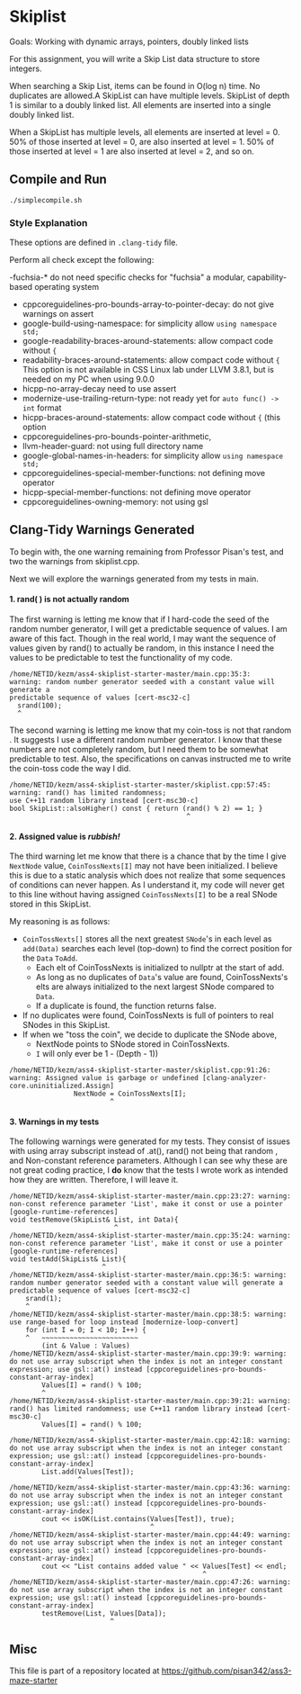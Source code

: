 # Skiplist

Goals: Working with dynamic arrays, pointers, doubly linked lists

For this assignment, you will write a Skip List data structure to store integers. 

When searching a Skip List, items can be found in O(log n) time. 
No duplicates are allowed.A SkipList can have multiple levels. 
SkipList of depth 1 is similar to a doubly linked list. All elements are inserted into a single doubly linked list.

When a SkipList has multiple levels, all elements are inserted at level = 0. 50% of those inserted at level = 0, 
are also inserted at level = 1. 50% of those inserted at level = 1 are also inserted at level = 2, and so on.

## Compile and Run

```
./simplecompile.sh
```


### Style Explanation
These options are defined in `.clang-tidy` file.

Perform all check except the following:

-fuchsia-* do not need specific checks for "fuchsia" a modular, capability-based operating system
- cppcoreguidelines-pro-bounds-array-to-pointer-decay: do not give warnings on assert
- google-build-using-namespace: for simplicity allow `using namespace std;`
- google-readability-braces-around-statements: allow compact code without `{`
- readability-braces-around-statements: allow compact code without `{`
This option is not available in CSS Linux lab under LLVM 3.8.1, but is needed on my PC when using 9.0.0
- hicpp-no-array-decay need to use assert
- modernize-use-trailing-return-type: not ready yet for `auto func() -> int` format
- hicpp-braces-around-statements: allow compact code without `{` (this option
- cppcoreguidelines-pro-bounds-pointer-arithmetic,
- llvm-header-guard: not using full directory name
- google-global-names-in-headers: for simplicity allow `using namespace std;`
- cppcoreguidelines-special-member-functions: not defining move operator
- hicpp-special-member-functions: not defining move operator
- cppcoreguidelines-owning-memory: not using gsl
## Clang-Tidy Warnings Generated
To begin with, the one warning remaining from Professor Pisan's test, and
 two the warnings from skiplist.cpp.
 
 Next we will explore the warnings generated from my tests in main.
#### 1. rand( ) is not actually random
The first warning is letting me know that if I hard-code the seed of the
 random number generator, I will get a predictable sequence of values. I am
  aware of this fact. Though in the real world, I may want the sequence of
   values given by rand() to actually be random, in this instance I need
    the values to be predictable to test the functionality of my code.
```shell script
/home/NETID/kezm/ass4-skiplist-starter-master/main.cpp:35:3: 
warning: random number generator seeded with a constant value will generate a 
predictable sequence of values [cert-msc32-c]
  srand(100);
  ^
```
The second warning is letting me know that my coin-toss is not that random
. It suggests I use a different random number generator. I know that these
 numbers are not completely random, but I need them to be somewhat
  predictable to test. Also, the specifications on canvas instructed me to
   write the coin-toss code the way I did.
```shell script
/home/NETID/kezm/ass4-skiplist-starter-master/skiplist.cpp:57:45: 
warning: rand() has limited randomness; 
use C++11 random library instead [cert-msc30-c]
bool SkipList::alsoHigher() const { return (rand() % 2) == 1; }
                                            ^
```

#### 2. Assigned value is _rubbish!_
The third warning let me know that there is a chance that by the time I
 give `NextNode` value, `CoinTossNexts[I]` may not have been initialized. I
  believe this is due to a static analysis which does not realize that some
   sequences of conditions can never happen. As I understand it, my code
    will never get to this line without having assigned `CoinTossNexts[I]`
     to be a real SNode stored in this SkipList.
   
   My reasoning is as follows: 
 * `CoinTossNexts[]` stores all the next greatest `SNode`'s in each level
  as `add(Data)` searches each level (top-down) to find the correct position 
   for the `Data` `ToAdd`.
   - Each elt of CoinTossNexts is initialized to nullptr at the start of add.
   - As long as no duplicates of `Data`'s value are found, CoinTossNexts's
    elts are always initialized to the next largest SNode compared to `Data`.
   - If a duplicate is found, the function returns false.
 * If no duplicates were found, CoinTossNexts is full of pointers to real
  SNodes in this SkipList.
 * If when we "toss the coin", we decide to duplicate the SNode above, 
   - NextNode points to SNode stored in CoinTossNexts.
   - `I` will only ever be 1 - (Depth - 1))
```shell script
/home/NETID/kezm/ass4-skiplist-starter-master/skiplist.cpp:91:26: 
warning: Assigned value is garbage or undefined [clang-analyzer-core.uninitialized.Assign]
                NextNode = CoinTossNexts[I];
                         ^
```
#### 3. Warnings in my tests
The following warnings were generated for my tests. They consist of issues
 with using array subscript instead of .at(), rand() not being that random
 , and Non-constant reference parameters. Although I can see why these are
  not great coding practice, I **do** know that the tests I wrote work as
   intended how they are written. Therefore, I will leave it.

```shell script
/home/NETID/kezm/ass4-skiplist-starter-master/main.cpp:23:27: warning: non-const reference parameter 'List', make it const or use a pointer [google-runtime-references]
void testRemove(SkipList& List, int Data){
                          ^
/home/NETID/kezm/ass4-skiplist-starter-master/main.cpp:35:24: warning: non-const reference parameter 'List', make it const or use a pointer [google-runtime-references]
void testAdd(SkipList& List){
                       ^
/home/NETID/kezm/ass4-skiplist-starter-master/main.cpp:36:5: warning: random number generator seeded with a constant value will generate a predictable sequence of values [cert-msc32-c]
    srand(1);
    ^
/home/NETID/kezm/ass4-skiplist-starter-master/main.cpp:38:5: warning: use range-based for loop instead [modernize-loop-convert]
    for (int I = 0; I < 10; I++) {
    ^   ~~~~~~~~~~~~~~~~~~~~~~~~
        (int & Value : Values)
/home/NETID/kezm/ass4-skiplist-starter-master/main.cpp:39:9: warning: do not use array subscript when the index is not an integer constant expression; use gsl::at() instead [cppcoreguidelines-pro-bounds-constant-array-index]
        Values[I] = rand() % 100;
        ^
/home/NETID/kezm/ass4-skiplist-starter-master/main.cpp:39:21: warning: rand() has limited randomness; use C++11 random library instead [cert-msc30-c]
        Values[I] = rand() % 100;
                    ^
/home/NETID/kezm/ass4-skiplist-starter-master/main.cpp:42:18: warning: do not use array subscript when the index is not an integer constant expression; use gsl::at() instead [cppcoreguidelines-pro-bounds-constant-array-index]
        List.add(Values[Test]);
                 ^
/home/NETID/kezm/ass4-skiplist-starter-master/main.cpp:43:36: warning: do not use array subscript when the index is not an integer constant expression; use gsl::at() instead [cppcoreguidelines-pro-bounds-constant-array-index]
        cout << isOK(List.contains(Values[Test]), true);
                                   ^
/home/NETID/kezm/ass4-skiplist-starter-master/main.cpp:44:49: warning: do not use array subscript when the index is not an integer constant expression; use gsl::at() instead [cppcoreguidelines-pro-bounds-constant-array-index]
        cout << "List contains added value " << Values[Test] << endl;
                                                ^
/home/NETID/kezm/ass4-skiplist-starter-master/main.cpp:47:26: warning: do not use array subscript when the index is not an integer constant expression; use gsl::at() instead [cppcoreguidelines-pro-bounds-constant-array-index]
        testRemove(List, Values[Data]);
                         ^

```


## Misc

This file is part of a repository located at
https://github.com/pisan342/ass3-maze-starter

